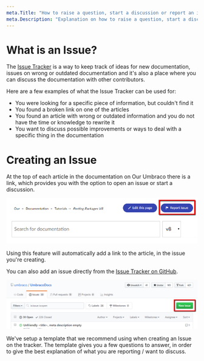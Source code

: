 ```yaml
---
meta.Title: "How to raise a question, start a discussion or report an issue on the Umbraco Documentation Issue Tracker."
meta.Description: "Explanation on how to raise a question, start a discussion or report an issue on the Umbraco Documentation Issue Tracker."
---
```

# What is an Issue?

The [Issue Tracker](https://github.com/umbraco/UmbracoDocs/issues) is a way to keep track of ideas for new documentation, issues on wrong or outdated documentation and it's also a place where you can discuss the documentation with other contributors.

Here are a few examples of what the Issue Tracker can be used for:

- You were looking for a specific piece of information, but couldn't find it
- You found a broken link on one of the articles
- You found an article with wrong or outdated information and you do not have the time or knowledge to rewrite it
- You want to discuss possible improvements or ways to deal with a specific thing in the documentation

# Creating an Issue

At the top of each article in the documentation on Our Umbraco there is a link, which provides you with the option to open an issue or start a discussion.

![Our issue button](images/report-issue.png)

Using this feature will automatically add a link to the article, in the issue you're creating.

You can also add an issue directly from the [Issue Tracker on GitHub](https://github.com/umbraco/UmbracoDocs/issues).

![New issue on GitHub](images/new-issue.png)

We've setup a template that we recommend using when creating an Issue on the tracker. The template gives you a few questions to answer, in order to give the best explanation of what you are reporting / want to discuss.
